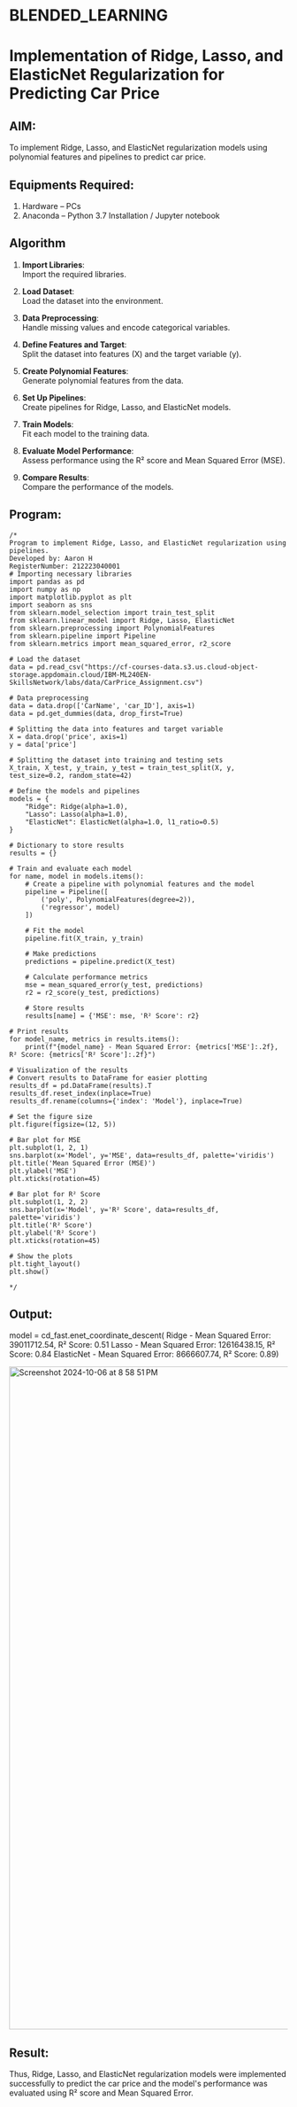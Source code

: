# BLENDED_LEARNING
# Implementation of Ridge, Lasso, and ElasticNet Regularization for Predicting Car Price

## AIM:
To implement Ridge, Lasso, and ElasticNet regularization models using polynomial features and pipelines to predict car price.

## Equipments Required:
1. Hardware – PCs
2. Anaconda – Python 3.7 Installation / Jupyter notebook

## Algorithm
1. **Import Libraries**:  
   Import the required libraries.

2. **Load Dataset**:  
   Load the dataset into the environment.

3. **Data Preprocessing**:  
   Handle missing values and encode categorical variables.

4. **Define Features and Target**:  
   Split the dataset into features (X) and the target variable (y).

5. **Create Polynomial Features**:  
   Generate polynomial features from the data.

6. **Set Up Pipelines**:  
   Create pipelines for Ridge, Lasso, and ElasticNet models.

7. **Train Models**:  
   Fit each model to the training data.

8. **Evaluate Model Performance**:  
   Assess performance using the R² score and Mean Squared Error (MSE).

9. **Compare Results**:  
   Compare the performance of the models.

## Program:
```
/*
Program to implement Ridge, Lasso, and ElasticNet regularization using pipelines.
Developed by: Aaron H
RegisterNumber: 212223040001
# Importing necessary libraries
import pandas as pd
import numpy as np
import matplotlib.pyplot as plt
import seaborn as sns
from sklearn.model_selection import train_test_split
from sklearn.linear_model import Ridge, Lasso, ElasticNet
from sklearn.preprocessing import PolynomialFeatures
from sklearn.pipeline import Pipeline
from sklearn.metrics import mean_squared_error, r2_score

# Load the dataset
data = pd.read_csv("https://cf-courses-data.s3.us.cloud-object-storage.appdomain.cloud/IBM-ML240EN-SkillsNetwork/labs/data/CarPrice_Assignment.csv")

# Data preprocessing
data = data.drop(['CarName', 'car_ID'], axis=1)
data = pd.get_dummies(data, drop_first=True)

# Splitting the data into features and target variable
X = data.drop('price', axis=1)
y = data['price']

# Splitting the dataset into training and testing sets
X_train, X_test, y_train, y_test = train_test_split(X, y, test_size=0.2, random_state=42)

# Define the models and pipelines
models = {
    "Ridge": Ridge(alpha=1.0),
    "Lasso": Lasso(alpha=1.0),
    "ElasticNet": ElasticNet(alpha=1.0, l1_ratio=0.5)
}

# Dictionary to store results
results = {}

# Train and evaluate each model
for name, model in models.items():
    # Create a pipeline with polynomial features and the model
    pipeline = Pipeline([
        ('poly', PolynomialFeatures(degree=2)),
        ('regressor', model)
    ])
    
    # Fit the model
    pipeline.fit(X_train, y_train)
    
    # Make predictions
    predictions = pipeline.predict(X_test)
    
    # Calculate performance metrics
    mse = mean_squared_error(y_test, predictions)
    r2 = r2_score(y_test, predictions)
    
    # Store results
    results[name] = {'MSE': mse, 'R² Score': r2}

# Print results
for model_name, metrics in results.items():
    print(f"{model_name} - Mean Squared Error: {metrics['MSE']:.2f}, R² Score: {metrics['R² Score']:.2f}")

# Visualization of the results
# Convert results to DataFrame for easier plotting
results_df = pd.DataFrame(results).T
results_df.reset_index(inplace=True)
results_df.rename(columns={'index': 'Model'}, inplace=True)

# Set the figure size
plt.figure(figsize=(12, 5))

# Bar plot for MSE
plt.subplot(1, 2, 1)
sns.barplot(x='Model', y='MSE', data=results_df, palette='viridis')
plt.title('Mean Squared Error (MSE)')
plt.ylabel('MSE')
plt.xticks(rotation=45)

# Bar plot for R² Score
plt.subplot(1, 2, 2)
sns.barplot(x='Model', y='R² Score', data=results_df, palette='viridis')
plt.title('R² Score')
plt.ylabel('R² Score')
plt.xticks(rotation=45)

# Show the plots
plt.tight_layout()
plt.show()

*/
```

## Output:

model = cd_fast.enet_coordinate_descent(
Ridge - Mean Squared Error: 39011712.54, R² Score: 0.51
Lasso - Mean Squared Error: 12616438.15, R² Score: 0.84
ElasticNet - Mean Squared Error: 8666607.74, R² Score: 0.89)

<img width="1197" alt="Screenshot 2024-10-06 at 8 58 51 PM" src="https://github.com/user-attachments/assets/bfeebd0c-c84d-4dce-9c38-182990f46973">


## Result:
Thus, Ridge, Lasso, and ElasticNet regularization models were implemented successfully to predict the car price and the model's performance was evaluated using R² score and Mean Squared Error.
